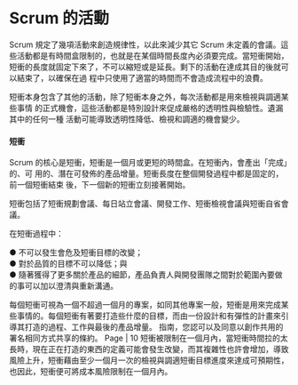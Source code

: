 # Scrum 的活動

Scrum 規定了幾項活動來創造規律性，以此來減少其它 Scrum 未定義的會議。這些活動都是有時間盒限制的，也就是在某個時間長度內必須要完成。當短衝開始，短衝的長度就固定下來了，不可以縮短或是延長。剩下的活動在達成其目的後就可以結束了，以確保在過 程中只使用了適當的時間而不會造成流程中的浪費。 

短衝本身包含了其他的活動，除了短衝本身之外，每次活動都是用來檢視與調適某些事情 的正式機會，這些活動都是特別設計來促成嚴格的透明性與檢驗性。遺漏其中的任何一種 活動可能導致透明性降低、檢視和調適的機會變少。

####  短衝

Scrum 的核心是短衝，短衝是一個月或更短的時間盒。在短衝內，會產出「完成」的、可 用的、潛在可發佈的產品增量。短衝長度在整個開發過程中都是固定的，前一個短衝結束 後，下一個新的短衝立刻接著開始。

短衝包括了短衝規劃會議、每日站立會議、開發工作、短衝檢視會議與短衝自省會議。

在短衝過程中：

● 不可以發生會危及短衝目標的改變；   
● 對於品質的目標不可以降低；與  
● 隨著獲得了更多關於產品的細節，產品負責人與開發團隊之間對於範圍內要做的事可以加以澄清與重新溝通。

每個短衝可視為一個不超過一個月的專案，如同其他專案一般，短衝是用來完成某些事情的。每個短衝有著要打造些什麼的目標，而由一份設計和有彈性的計畫來引導其打造的過程、工作與最後的產品增量。 指南，您認可以及同意以創作共用的署名相同方式共享的條約。 Page \| 10 短衝被限制在一個月內，當短衝時間拉的太長時，現在正在打造的東西的定義可能會發生改變，而其複雜性也許會增加，導致風險上升，短衝藉由至少一個月一次的檢視與調適短衝目標進度來達成可預期性，也因此，短衝便可將成本風險限制在一個月內。



